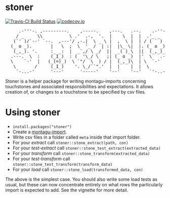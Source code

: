 # stoner

[![Travis-CI Build Status](https://travis-ci.org/vimc/stoner.svg?branch=master)](https://travis-ci.org/vimc/stoner)
[![codecov.io](https://codecov.io/github/vimc/stoner/coverage.svg?branch=master)](https://codecov.io/github/vimc/stoner?branch=master)

<pre>
     .-'''-. ,---------.    ,-----.    ,---.   .--.    .-''-.  .-------.
    / _     \\          \ .'  .-,  '.  |    \  |  |  .'_ _   \ |  _ _   \
   (`' )/`--' `--.  ,---'/ ,-.|  \ _ \ |  ,  \ |  | / ( ` )   '| ( ' )  |
  (_ o _).       |   \  ;  \  '_ /  | :|  |\_ \|  |. (_ o _)  ||(_ o _) /
   (_,_). '.     :_ _:  |  _`,/ \ _/  ||  _( )_\  ||  (_,_)___|| (_,_).' __
  .---.  \  :    (_I_)  : (  '\_/ \   ;| (_ o _)  |'  \   .---.|  |\ \  |  |
  \    `-'  |   (_(=)_)  \ `"/  \  ) / |  (_,_)\  | \  `-'    /|  | \ `'   /
   \       /     (_I_)    '. \_/``".'  |  |    |  |  \       / |  |  \    /
    `-...-'      '---'      '-----'    '--'    '--'   `'-..-'  ''-'   `'-'
</pre>

Stoner is a helper package for writing montagu-imports concerning touchstones and associated responsibilities and 
expectations. It allows creation of, or changes to a touchstone to be specified by csv files.

# Using stoner

* `install.packages("stoner")`
* Create a [montagu-import](https://github.com/vimc/montagu-imports).
* Write csv files in a folder called `meta` inside that import folder.
* For your *extract* call `stoner::stone_extract(path, con)`
* For your *test-extract* call `stoner::stone_test_extract(extracted_data)`
* For your *transform* call `stoner::stone_transform(extracted_data)`
* For your *test-transform* call `stoner::stone_test_transform(transform_data)`
* For your *load* call `stoner::stone_load(transformed_data, con)`

The above is the simplest case. You should also write some load tests as usual,
but these can now concentrate entirely on what rows the particularly import is
expected to add. See the vignette for more detail.


